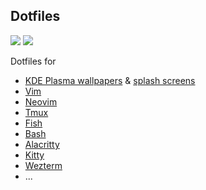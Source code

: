 ## Dotfiles

<img src="https://github.com/Bekaboo/dot/assets/76579810/10d9aaa3-5385-449d-9592-c5cb483c1796">

<img src="https://github.com/Bekaboo/dot/assets/76579810/de5ea335-0b0d-43e6-a49c-edde82ca45f1">

Dotfiles for

- [KDE Plasma wallpapers](.local/share/wallpapers/) & [splash screens](.local/share/plasma/look-and-feel)
- [Vim](.vimrc)
- [Neovim](https://github.com/Bekaboo/nvim/)
- [Tmux](.config/tmux/)
- [Fish](.config/fish/)
- [Bash](.bashrc)
- [Alacritty](.config/alacritty/)
- [Kitty](.config/kitty/)
- [Wezterm](.config/wezterm/)
- ...
